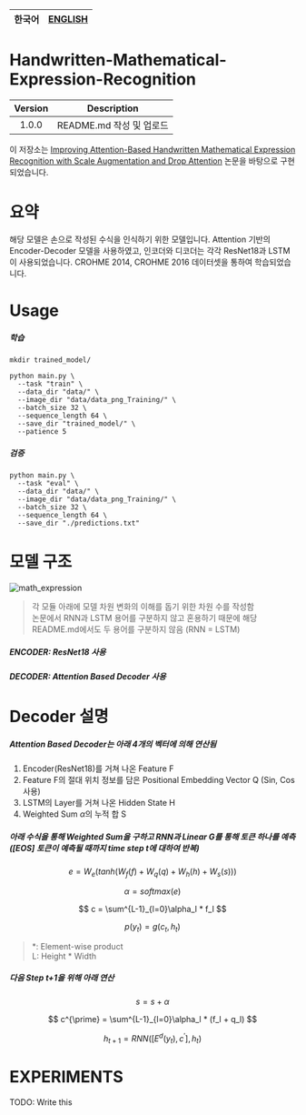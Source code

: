 |한국어|[ENGLISH](https://github.com/skaeads12/Handwritten-Mathematical-Expression-Recognition/blob/main/README_en.md)|
|---|---|

# Handwritten-Mathematical-Expression-Recognition

|Version|Description|
|:---:|:---:|
|1.0.0|README.md 작성 및 업로드|

이 저장소는 [Improving Attention-Based Handwritten Mathematical Expression Recognition with Scale Augmentation and Drop Attention](https://arxiv.org/abs/2007.10092) 논문을 바탕으로 구현되었습니다.

# 요약

해당 모델은 손으로 작성된 수식을 인식하기 위한 모델입니다. Attention 기반의 Encoder-Decoder 모델을 사용하였고, 인코더와 디코더는 각각 ResNet18과 LSTM이 사용되었습니다. CROHME 2014, CROHME 2016 데이터셋을 통하여 학습되었습니다.

# Usage

##### 학습

```
mkdir trained_model/

python main.py \
  --task "train" \
  --data_dir "data/" \
  --image_dir "data/data_png_Training/" \
  --batch_size 32 \
  --sequence_length 64 \
  --save_dir "trained_model/" \
  --patience 5
```

##### 검증

```
python main.py \
  --task "eval" \
  --data_dir "data/" \
  --image_dir "data/data_png_Training/" \
  --batch_size 32 \
  --sequence_length 64 \
  --save_dir "./predictions.txt"
```

# 모델 구조

![math_expression](https://user-images.githubusercontent.com/45366231/174712910-a337d6d6-220b-44c9-8c63-132dd94a1d63.jpg)

> 각 모듈 아래에 모델 차원 변화의 이해를 돕기 위한 차원 수를 작성함  
> 논문에서 RNN과 LSTM 용어를 구분하지 않고 혼용하기 때문에 해당 README.md에서도 두 용어를 구분하지 않음 (RNN = LSTM)  

##### ENCODER: ResNet18 사용
##### DECODER: Attention Based Decoder 사용

# Decoder 설명

##### Attention Based Decoder는 아래 4개의 벡터에 의해 연산됨
1. Encoder(ResNet18)를 거쳐 나온 Feature F
2. Feature F의 절대 위치 정보를 담은 Positional Embedding Vector Q (Sin, Cos 사용)
3. LSTM의 Layer를 거쳐 나온 Hidden State H
4. Weighted Sum $\alpha$의 누적 합 S

##### 아래 수식을 통해 Weighted Sum을 구하고 RNN과 Linear G를 통해 토큰 하나를 예측 (\[EOS\] 토큰이 예측될 때까지 time step t에 대하여 반복)

$$
e = W_e(tanh(W_f(f) + W_q(q) + W_h(h) + W_s(s)))
$$

$$
\alpha = softmax(e)
$$

$$
c = \sum^{L-1}_{l=0}\alpha_l * f_l
$$

$$
p(y_t) = g(c_t, h_t)
$$

> \*: Element-wise product  
> L: Height * Width

##### 다음 Step t+1을 위해 아래 연산

$$
s = s + \alpha
$$

$$
c^{\prime} = \sum^{L-1}_{l=0}\alpha_l * (f_l + q_l)
$$

$$
h_{t+1} = RNN([E^d(y_{t}), c^{\prime}], h_{t})
$$

# EXPERIMENTS

TODO: Write this
